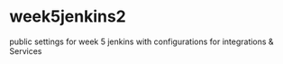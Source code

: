 # week5jenkins2
public settings for week 5 jenkins with configurations for integrations &amp; Services 
